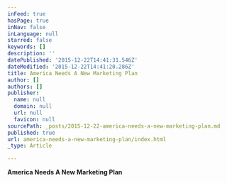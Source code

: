 ```yaml
---
inFeed: true
hasPage: true
inNav: false
inLanguage: null
starred: false
keywords: []
description: ''
datePublished: '2015-12-22T14:41:31.546Z'
dateModified: '2015-12-22T14:41:20.286Z'
title: America Needs A New Marketing Plan
author: []
authors: []
publisher:
  name: null
  domain: null
  url: null
  favicon: null
sourcePath: _posts/2015-12-22-america-needs-a-new-marketing-plan.md
published: true
url: america-needs-a-new-marketing-plan/index.html
_type: Article

---
```

**America Needs A New Marketing Plan**